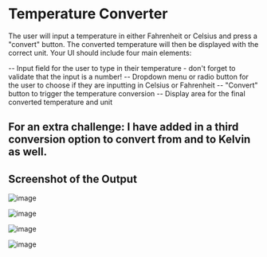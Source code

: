 # Temperature Converter

The user will input a temperature in either Fahrenheit or Celsius and press a "convert" button. The converted temperature will then be displayed with the correct unit.
Your UI should include four main elements:

-- Input field for the user to type in their temperature - don't forget to validate that the input is a number!
-- Dropdown menu or radio button for the user to choose if they are inputting in Celsius or Fahrenheit
-- "Convert" button to trigger the temperature conversion
-- Display area for the final converted temperature and unit

## For an extra challenge: I have added in a third conversion option to convert from and to Kelvin as well.

## Screenshot of the Output

![image](https://github.com/user-attachments/assets/3f31b566-7f74-4100-accb-8c7b1d4d089e)

![image](https://github.com/user-attachments/assets/09ec1d33-470d-4260-b0a6-969439afa824)

![image](https://github.com/user-attachments/assets/c638a297-a0f3-4318-addb-48e5b59f4d3d)

![image](https://github.com/user-attachments/assets/7bb0b537-3029-408b-84be-70e64633a04e)
